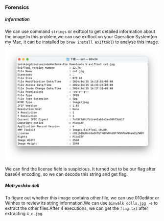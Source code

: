 ### Forensics

##### information

We can use command `strings` or exiftool to get detailed information about the image.In this problem,we can use exiftool on your Operation System(on my Mac, it can be installed by `brew install exiftool`) to analyse this image.



<img src="./assets/information.png" alt="information" style="zoom:50%;" />

We can find the license field is suspicious. It turned out to be our flag after base64 encoding, so we can decode this string and get flag.

##### Matryoshka doll

To figure out whether this image contains other file, we can use 010editor or Winhex to review its string information.We can use `binwalk dolls.jpg -e` to extract the other files.After 4 executions, we can get the `flag.txt` after extracting `4_c.jpg`.

